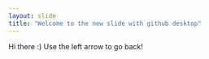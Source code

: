 ```yaml
---
layout: slide
title: "Welcome to the new slide with github desktop"
---
```

Hi there :)
Use the left arrow to go back!
